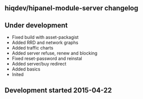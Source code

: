 hiqdev/hipanel-module-server changelog
--------------------------------------

## Under development

- Fixed build with asset-packagist
- Added RRD and network graphs
- Added traffic charts
- Added server refuse, renew and blocking
- Fixed reset-password and reinstal
- Added server/buy redirect
- Added basics
- Inited

## Development started 2015-04-22

